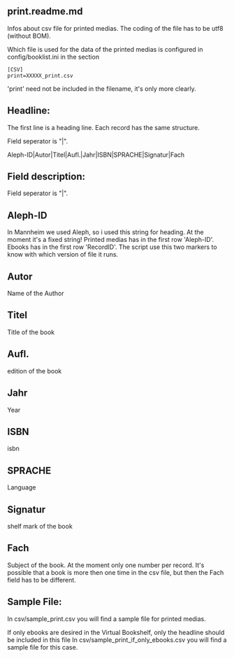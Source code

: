 print.readme.md
------------------------------

Infos about csv file for printed medias.
The coding of the file has to be utf8 (without BOM).


Which file is used for the data of the printed medias is configured in config/booklist.ini in the section

    [CSV]
    print=XXXXX_print.csv

'print' need not be included in the filename, it's only more clearly.


Headline:
------------------------------
The first line is a heading line. Each record has the same structure.

Field seperator is "|".

Aleph-ID|Autor|Titel|Aufl.|Jahr|ISBN|SPRACHE|Signatur|Fach


Field description:
------------------------------

Field seperator is "|".

Aleph-ID
-------------
In Mannheim we used Aleph, so i used this string for heading. At the moment it's a fixed string!
Printed medias has in the first row 'Aleph-ID'.
Ebooks has in the first row 'RecordID'.
The script use this two markers to know with which version of file it runs.


Autor
-------------
Name of the Author


Titel
-------------
Title of the book


Aufl.
-------------
edition of the book


Jahr
-------------
Year


ISBN
-------------
isbn


SPRACHE
-------------
Language


Signatur
-------------
shelf mark of the book


Fach
-------------
Subject of the book. At the moment only one number per record. It's possible that a book is more then one time in the csv file, but then the Fach field has to be different.



Sample File:
------------------------------
In csv/sample_print.csv you will find a sample file for printed medias.

If only ebooks are desired in the Virtual Bookshelf, only the headline should be included in this file
In csv/sample_print_if_only_ebooks.csv you will find a sample file for this case.